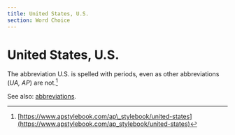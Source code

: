 ```yaml
---
title: United States, U.S.
section: Word Choice
---
```

# United States, U.S.

The abbreviation U.S. is spelled with periods, even as other abbreviations (_UA, AP_) are not.[^72]

See also: [abbreviations](../abbreviations-acronyms).

[^72]: [https://www.apstylebook.com/ap\_stylebook/united-states](https://www.apstylebook.com/ap_stylebook/united-states)